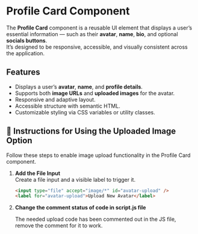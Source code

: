 # Profile Card Component

The **Profile Card** component is a reusable UI element that displays a user’s essential information — such as their **avatar**, **name**, **bio**, and optional **socials buttons**.  
It’s designed to be responsive, accessible, and visually consistent across the application.

## Features

- Displays a user’s **avatar**, **name**, and **profile details**.
- Supports both **image URLs** and **uploaded images** for the avatar.
- Responsive and adaptive layout.
- Accessible structure with semantic HTML.
- Customizable styling via CSS variables or utility classes.

## 📘 Instructions for Using the Uploaded Image Option

Follow these steps to enable image upload functionality in the Profile Card component.

1. **Add the File Input**  
   Create a file input and a visible label to trigger it.

   ```html
   <input type="file" accept="image/*" id="avatar-upload" />
   <label for="avatar-upload">Upload New Avatar</label>

2. **Change the comment status of code in script.js file**  

   The needed upload code has been commented out in the JS file, remove the comment for it to work.
